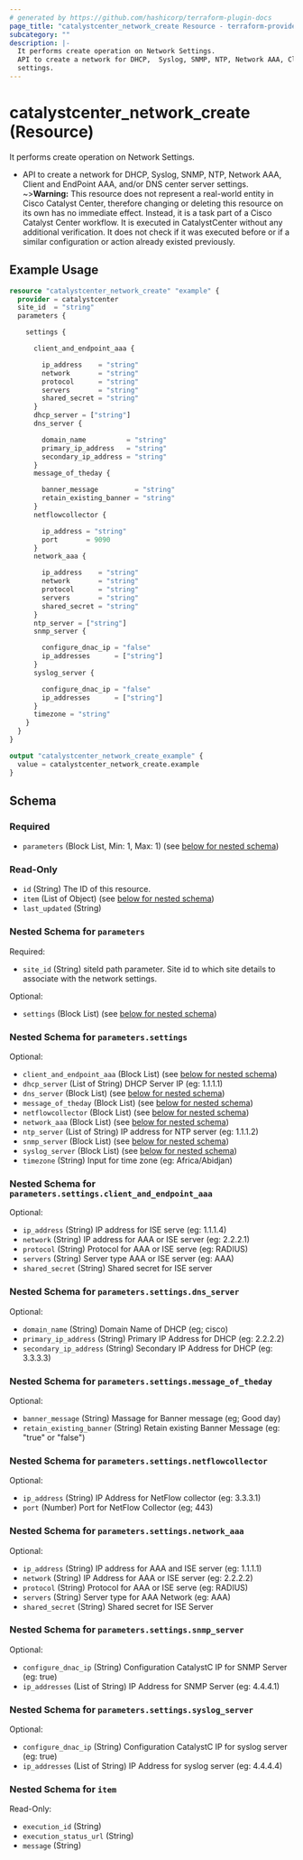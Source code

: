 ```yaml
---
# generated by https://github.com/hashicorp/terraform-plugin-docs
page_title: "catalystcenter_network_create Resource - terraform-provider-catalystcenter"
subcategory: ""
description: |-
  It performs create operation on Network Settings.
  API to create a network for DHCP,  Syslog, SNMP, NTP, Network AAA, Client and EndPoint AAA, and/or DNS center server
  settings.
---
```


# catalystcenter_network_create (Resource)

It performs create operation on Network Settings.

- API to create a network for DHCP,  Syslog, SNMP, NTP, Network AAA, Client and EndPoint AAA, and/or DNS center server
settings.
~>**Warning:**
This resource does not represent a real-world entity in Cisco Catalyst Center, therefore changing or deleting this resource on its own has no immediate effect.
Instead, it is a task part of a Cisco Catalyst Center workflow. It is executed in CatalystCenter without any additional verification. It does not check if it was executed before or if a similar configuration or action already existed previously.

## Example Usage

```terraform
resource "catalystcenter_network_create" "example" {
  provider = catalystcenter
  site_id  = "string"
  parameters {

    settings {

      client_and_endpoint_aaa {

        ip_address    = "string"
        network       = "string"
        protocol      = "string"
        servers       = "string"
        shared_secret = "string"
      }
      dhcp_server = ["string"]
      dns_server {

        domain_name          = "string"
        primary_ip_address   = "string"
        secondary_ip_address = "string"
      }
      message_of_theday {

        banner_message         = "string"
        retain_existing_banner = "string"
      }
      netflowcollector {

        ip_address = "string"
        port       = 9090
      }
      network_aaa {

        ip_address    = "string"
        network       = "string"
        protocol      = "string"
        servers       = "string"
        shared_secret = "string"
      }
      ntp_server = ["string"]
      snmp_server {

        configure_dnac_ip = "false"
        ip_addresses      = ["string"]
      }
      syslog_server {

        configure_dnac_ip = "false"
        ip_addresses      = ["string"]
      }
      timezone = "string"
    }
  }
}

output "catalystcenter_network_create_example" {
  value = catalystcenter_network_create.example
}
```

<!-- schema generated by tfplugindocs -->
## Schema

### Required

- `parameters` (Block List, Min: 1, Max: 1) (see [below for nested schema](#nestedblock--parameters))

### Read-Only

- `id` (String) The ID of this resource.
- `item` (List of Object) (see [below for nested schema](#nestedatt--item))
- `last_updated` (String)

<a id="nestedblock--parameters"></a>
### Nested Schema for `parameters`

Required:

- `site_id` (String) siteId path parameter. Site id to which site details to associate with the network settings.

Optional:

- `settings` (Block List) (see [below for nested schema](#nestedblock--parameters--settings))

<a id="nestedblock--parameters--settings"></a>
### Nested Schema for `parameters.settings`

Optional:

- `client_and_endpoint_aaa` (Block List) (see [below for nested schema](#nestedblock--parameters--settings--client_and_endpoint_aaa))
- `dhcp_server` (List of String) DHCP Server IP (eg: 1.1.1.1)
- `dns_server` (Block List) (see [below for nested schema](#nestedblock--parameters--settings--dns_server))
- `message_of_theday` (Block List) (see [below for nested schema](#nestedblock--parameters--settings--message_of_theday))
- `netflowcollector` (Block List) (see [below for nested schema](#nestedblock--parameters--settings--netflowcollector))
- `network_aaa` (Block List) (see [below for nested schema](#nestedblock--parameters--settings--network_aaa))
- `ntp_server` (List of String) IP address for NTP server (eg: 1.1.1.2)
- `snmp_server` (Block List) (see [below for nested schema](#nestedblock--parameters--settings--snmp_server))
- `syslog_server` (Block List) (see [below for nested schema](#nestedblock--parameters--settings--syslog_server))
- `timezone` (String) Input for time zone (eg: Africa/Abidjan)

<a id="nestedblock--parameters--settings--client_and_endpoint_aaa"></a>
### Nested Schema for `parameters.settings.client_and_endpoint_aaa`

Optional:

- `ip_address` (String) IP address for ISE serve (eg: 1.1.1.4)
- `network` (String) IP address for AAA or ISE server (eg: 2.2.2.1)
- `protocol` (String) Protocol for AAA or ISE serve (eg: RADIUS)
- `servers` (String) Server type AAA or ISE server (eg: AAA)
- `shared_secret` (String) Shared secret for ISE server


<a id="nestedblock--parameters--settings--dns_server"></a>
### Nested Schema for `parameters.settings.dns_server`

Optional:

- `domain_name` (String) Domain Name of DHCP (eg; cisco)
- `primary_ip_address` (String) Primary IP Address for DHCP (eg: 2.2.2.2)
- `secondary_ip_address` (String) Secondary IP Address for DHCP (eg: 3.3.3.3)


<a id="nestedblock--parameters--settings--message_of_theday"></a>
### Nested Schema for `parameters.settings.message_of_theday`

Optional:

- `banner_message` (String) Massage for Banner message (eg; Good day)
- `retain_existing_banner` (String) Retain existing Banner Message (eg: "true" or "false")


<a id="nestedblock--parameters--settings--netflowcollector"></a>
### Nested Schema for `parameters.settings.netflowcollector`

Optional:

- `ip_address` (String) IP Address for NetFlow collector (eg: 3.3.3.1)
- `port` (Number) Port for NetFlow Collector (eg; 443)


<a id="nestedblock--parameters--settings--network_aaa"></a>
### Nested Schema for `parameters.settings.network_aaa`

Optional:

- `ip_address` (String) IP address for AAA and ISE server (eg: 1.1.1.1)
- `network` (String) IP Address for AAA or ISE server (eg: 2.2.2.2)
- `protocol` (String) Protocol for AAA or ISE serve (eg: RADIUS)
- `servers` (String) Server type for AAA Network (eg: AAA)
- `shared_secret` (String) Shared secret for ISE Server


<a id="nestedblock--parameters--settings--snmp_server"></a>
### Nested Schema for `parameters.settings.snmp_server`

Optional:

- `configure_dnac_ip` (String) Configuration CatalystC IP for SNMP Server (eg: true)
- `ip_addresses` (List of String) IP Address for SNMP Server (eg: 4.4.4.1)


<a id="nestedblock--parameters--settings--syslog_server"></a>
### Nested Schema for `parameters.settings.syslog_server`

Optional:

- `configure_dnac_ip` (String) Configuration CatalystC IP for syslog server (eg: true)
- `ip_addresses` (List of String) IP Address for syslog server (eg: 4.4.4.4)




<a id="nestedatt--item"></a>
### Nested Schema for `item`

Read-Only:

- `execution_id` (String)
- `execution_status_url` (String)
- `message` (String)
